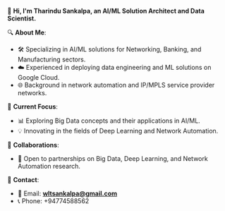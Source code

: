 👋 **Hi, I'm Tharindu Sankalpa, an AI/ML Solution Architect and Data Scientist.**

🔍 **About Me**:

- 🛠️ Specializing in AI/ML solutions for Networking, Banking, and Manufacturing sectors.
- ☁️ Experienced in deploying data engineering and ML solutions on Google Cloud.
- 🌐 Background in network automation and IP/MPLS service provider networks.

🌱 **Current Focus**:

- 📊 Exploring Big Data concepts and their applications in AI/ML.
- 💡 Innovating in the fields of Deep Learning and Network Automation.

🤝 **Collaborations**:

- 🔬 Open to partnerships on Big Data, Deep Learning, and Network Automation research.

🔗 **Contact**:

- 📧 Email: **[wltsankalpa@gmail.com](mailto:wltsankalpa@gmail.com)**
- 📞 Phone: +94774588562
